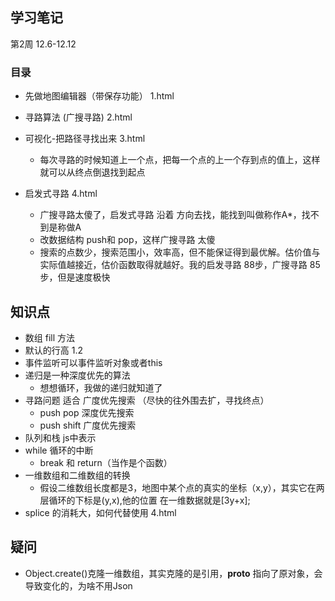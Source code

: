 ## 学习笔记
第2周 12.6-12.12

### 目录
- 先做地图编辑器（带保存功能） 1.html
- 寻路算法 (广搜寻路)  2.html
- 可视化-把路径寻找出来    3.html
    - 每次寻路的时候知道上一个点，把每一个点的上一个存到点的值上，这样就可以从终点倒退找到起点
 
- 启发式寻路     4.html
    - 广搜寻路太傻了，启发式寻路 沿着 方向去找，能找到叫做称作A*，找不到是称做A
    - 改数据结构 push和 pop，这样广搜寻路 太傻
    - 搜索的点数少，搜索范围小，效率高，但不能保证得到最优解。估价值与实际值越接近，估价函数取得就越好。我的启发寻路 88步，广搜寻路 85步，但是速度极快




## 知识点
- 数组 fill 方法
- 默认的行高 1.2
- 事件监听可以事件监听对象或者this
- 递归是一种深度优先的算法
    - 想想循环，我做的递归就知道了
- 寻路问题 适合 广度优先搜索 （尽快的往外围去扩，寻找终点）
    - push pop 深度优先搜索
    - push shift 广度优先搜索
- 队列和栈 js中表示
- while 循环的中断
    - break 和 return（当作是个函数）
- 一维数组和二维数组的转换
    - 假设二维数组长度都是3，地图中某个点的真实的坐标（x,y），其实它在两层循环的下标是(y,x),他的位置 在一维数据就是[3y+x];
- splice 的消耗大，如何代替使用    4.html

## 疑问
- Object.create()克隆一维数组，其实克隆的是引用，__proto__ 指向了原对象，会导致变化的，为啥不用Json
   